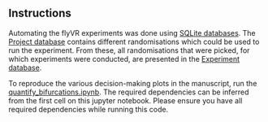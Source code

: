 Instructions
------------

Automating the flyVR experiments was done using [SQLite databases](https://www.sqlite.org/index.html). The [Project database](flyProjects.db) contains different randomisations which could be used to run the experiment. From these, all randomisations that were picked, for which experiments were conducted, are presented in the [Experiment database](flyExperiments.db).

To reproduce the various decision-making plots in the manuscript, run the [quantify_bifurcations.ipynb](quantify_bifurcations.ipynb). The required dependencies can be inferred from the first cell on this jupyter notebook. Please ensure you have all required dependencies while running this code.
